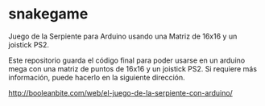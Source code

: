 # snakegame
Juego de la Serpiente para Arduino usando una Matriz de 16x16 y un joistick PS2.

Este repositorio guarda el código final para poder usarse en un arduino mega con una matriz de puntos de 16x16 y un joistick PS2. Si requiere más información, puede hacerlo en la siguiente dirección.

http://booleanbite.com/web/el-juego-de-la-serpiente-con-arduino/
